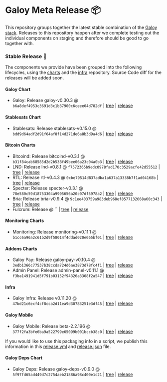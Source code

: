 # Galoy Meta Release 📦

This repository groups together the latest stable combination of the [Galoy stack](https://github.com/GaloyMoney/awesome-galoy#tech-components).
Releases to this repository happen after we complete testing out the individual components on staging and therefore should be good to go together with.

### Stable Release 🎉

The components we provide have been grouped into the following lifecycles, using the [charts](https://github.com/GaloyMoney/charts) and the [infra](https://github.com/GaloyMoney/galoy-infra) repository.
Source Code diff for the releases will be added soon.

#### Galoy Chart
- Galoy: Release galoy-v0.30.3 @ `b6a8def4953c3691d3c1b37900c6ceee04d782df` | [tree](https://github.com/GaloyMoney/charts/tree/b6a8def4953c3691d3c1b37900c6ceee04d782df/charts/galoy) | [release](https://github.com/GaloyMoney/charts/releases/tag/galoy-v0.30.3)

#### Stablesats Chart
- Stablesats: Release stablesats-v0.15.0 @ `bdd9d64adf2d91f64af8f14d271de6a8b3d9a4d6` | [tree](https://github.com/GaloyMoney/charts/tree/bdd9d64adf2d91f64af8f14d271de6a8b3d9a4d6/charts/stablesats) | [release](https://github.com/GaloyMoney/charts/releases/tag/stablesats-v0.15.0)

#### Bitcoin Charts
- Bitcoind: Release bitcoind-v0.3.1 @ `b31f84cab68585d2d2b538f49bee06a23c04a0b3` | [tree](https://github.com/GaloyMoney/charts/tree/b31f84cab68585d2d2b538f49bee06a23c04a0b3/charts/bitcoind) | [release](https://github.com/GaloyMoney/charts/releases/tag/bitcoind-v0.3.1)
- LND: Release lnd-v0.8.1 @ `f7572365b9edc0978fad170c3529acfe42d55512` | [tree](https://github.com/GaloyMoney/charts/tree/f7572365b9edc0978fad170c3529acfe42d55512/charts/lnd) | [release](https://github.com/GaloyMoney/charts/releases/tag/lnd-v0.8.1)
- RTL: Release rtl-v0.4.3 @ `0cbe79514d837adba1a637a13338b7f1ad04168b` | [tree](https://github.com/GaloyMoney/charts/tree/0cbe79514d837adba1a637a13338b7f1ad04168b/charts/rtl) | [release](https://github.com/GaloyMoney/charts/releases/tag/rtl-v0.4.3)
- Specter: Release specter-v0.3.1 @ `78e580c59d18753304a9995656a20c07df5978a2` | [tree](https://github.com/GaloyMoney/charts/tree/78e580c59d18753304a9995656a20c07df5978a2/charts/specter) | [release](https://github.com/GaloyMoney/charts/releases/tag/specter-v0.3.1)
- Bria: Release bria-v0.9.4 @ `9c1ee403759a983deb968ef8577132668a60c343` | [tree](https://github.com/GaloyMoney/charts/tree/9c1ee403759a983deb968ef8577132668a60c343/charts/bria) | [release](https://github.com/GaloyMoney/charts/releases/tag/bria-v0.9.4)
- Fulcrum: Release  @ `` | [tree](https://github.com/GaloyMoney/charts/tree//charts/fulcrum) | [release](https://github.com/GaloyMoney/charts/releases/tag/)

#### Monitoring Charts
- Monitoring: Release monitoring-v0.11.1 @ `b1cc6a96a2c61b2d9f58014f4ddad020e665bf01` | [tree](https://github.com/GaloyMoney/charts/tree/b1cc6a96a2c61b2d9f58014f4ddad020e665bf01/charts/monitoring) | [release](https://github.com/GaloyMoney/charts/releases/tag/monitoring-v0.11.1)

#### Addons Charts
- Galoy Pay: Release galoy-pay-v0.10.4 @ `3edb1366c77537b38ccda724d6ae3873d78fc4f1` | [tree](https://github.com/GaloyMoney/charts/tree/3edb1366c77537b38ccda724d6ae3873d78fc4f1/charts/galoy-pay) | [release](https://github.com/GaloyMoney/charts/releases/tag/galoy-pay-v0.10.4)
- Admin Panel: Release admin-panel-v0.11.1 @ `f3ba1491941d5f791b03152f94326a3308f2a547` | [tree](https://github.com/GaloyMoney/charts/tree/f3ba1491941d5f791b03152f94326a3308f2a547/charts/admin-panel) | [release](https://github.com/GaloyMoney/charts/releases/tag/admin-panel-v0.11.1)

#### Infra

- Galoy Infra: Release v0.11.20 @ `47bd21c6ecf4cf8cca2d11ea9d30783251e3df45` | [tree](https://github.com/GaloyMoney/galoy-infra/tree/47bd21c6ecf4cf8cca2d11ea9d30783251e3df45) | [release](https://github.com/GaloyMoney/galoy-infra/releases/tag/v0.11.20)

#### Galoy Mobile

- Galoy Mobile: Release beta-2.2.196 @ `377f2fa3bfe6ba9a522799e65099b001bccb38c0` | [tree](https://github.com/GaloyMoney/galoy-mobile/tree/377f2fa3bfe6ba9a522799e65099b001bccb38c0) | [release](https://github.com/GaloyMoney/galoy-mobile/releases/tag/beta-2.2.196)

If you would like to use this packaging info in a script, we publish this information in this [release.yml](./release.yml) and [release.json](./release.json) file.

#### Galoy Deps Chart
- Galoy Deps: Release galoy-deps-v0.9.0 @ `5f97fd65ad449d7c2754aeb21886a98c400e1c21` | [tree](https://github.com/GaloyMoney/charts/tree/5f97fd65ad449d7c2754aeb21886a98c400e1c21/charts/galoy-deps) | [release](https://github.com/GaloyMoney/charts/releases/tag/galoy-deps-v0.9.0)
